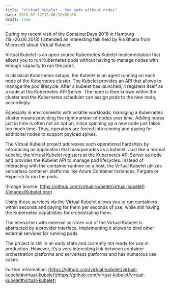 ```yaml
---
title: "Virtual Kubelet - Run pods without nodes"
date: 2018-07-12T15:06:32+02:00
draft: true
---
```

During my recent visit of the ContainerDays 2018 in Hamburg (19.-20.06.2018) I attended an interesting talk held by Ria Bhatia from Microsoft about Virtual Kubelet.

Virtual Kubelet is an open source Kubernetes Kubelet implementation that allows you to run Kubernetes pods without having to manage nodes with enough capacity to run the pods.

In classical Kubernetes setups, the Kubelet is an agent running on each node of the Kubernetes cluster. The Kubelet provides an API that allows to manage the pod lifecycle. After a kubelet has launched, it registers itself as a node at the Kubernetes API Server. The node is then known within the cluster and the Kubernetes scheduler can assign pods to the new node, accordingly.

Especially in environments with volatile workloads, managing a Kubernetes cluster means providing the right number of nodes over time. Adding nodes just in time is often not an option, since spinning up a new node just takes too much time. Thus, operators are forced into running and paying for additional nodes to support payload spikes.

The Virtual Kubelet project addresses such operational hardships by introducing an application that masquerades as a kubelet. Just like a normal kubelet, the Virtual Kubelet registers at the Kubernetes API Server as node and provides the Kubelet API to manage pod lifecycles. Instead of interacting with the container runtime on a host, the Virtual Kubelet utilizes serverless container platforms like Azure Container Instances, Fargate or Hyper.sh to run the pods.

![Image Source: https://github.com/virtual-kubelet/virtual-kubelet](/images/Kubelet.png)

Using these services via the Virtual Kubelet allows you to run containers within seconds and paying for them per seconds of use, while still having the Kubernetes capabilities for orchestrating them.

The interaction with external services out of the Virtual Kubelet is abstracted by a provider interface. Implementing it allows to bind other external services for running pods.

The project is still in an early state and currently not ready for use in production. However, it’s a very interesting link between container orchestration platforms and serverless platforms and has numerous use cases.

Further information: [https://github.com/virtual-kubelet/virtual-kubelet#virtual-kubelet](https://github.com/virtual-kubelet/virtual-kubelet#virtual-kubelet)